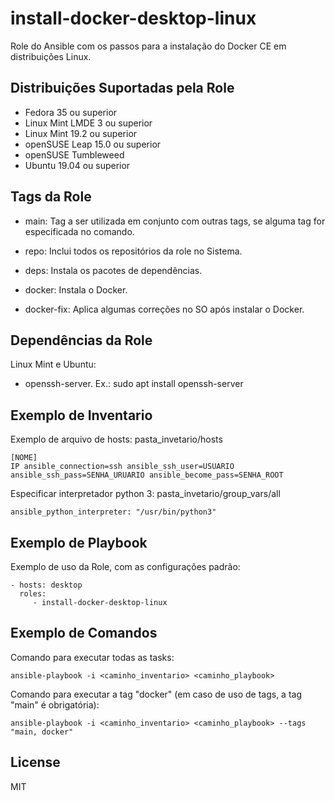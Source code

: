install-docker-desktop-linux
=========

Role do Ansible com os passos para a instalação do Docker CE em distribuições Linux.

Distribuições Suportadas pela Role
------------

- Fedora 35 ou superior
- Linux Mint LMDE 3 ou superior
- Linux Mint 19.2 ou superior
- openSUSE Leap 15.0 ou superior
- openSUSE Tumbleweed
- Ubuntu 19.04 ou superior


Tags da Role 
--------------

- main: Tag a ser utilizada em conjunto com outras tags, se alguma tag for especificada no comando.
  
- repo: Inclui todos os repositórios da role no Sistema.
- deps: Instala os pacotes de dependências.

- docker: Instala o Docker.
- docker-fix: Aplica algumas correções no SO após instalar o Docker.


Dependências da Role 
--------------

Linux Mint e Ubuntu:

- openssh-server. Ex.: sudo apt install openssh-server


Exemplo de Inventario
----------------

Exemplo de arquivo de hosts: pasta_invetario/hosts

    [NOME]
    IP ansible_connection=ssh ansible_ssh_user=USUARIO ansible_ssh_pass=SENHA_URUARIO ansible_become_pass=SENHA_ROOT


Especificar interpretador python 3: pasta_invetario/group_vars/all

    ansible_python_interpreter: "/usr/bin/python3"


Exemplo de Playbook
----------------

Exemplo de uso da Role, com as configurações padrão:

    - hosts: desktop
      roles:
         - install-docker-desktop-linux


Exemplo de Comandos
----------------

Comando para executar todas as tasks:

    ansible-playbook -i <caminho_inventario> <caminho_playbook>

Comando para executar a tag "docker" (em caso de uso de tags, a tag "main" é obrigatória):

    ansible-playbook -i <caminho_inventario> <caminho_playbook> --tags "main, docker"


License
-------

MIT